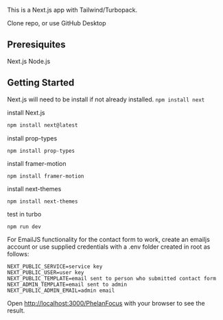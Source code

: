 This is a Next.js app with Tailwind/Turbopack.

Clone repo, or use GitHub Desktop
## Preresiquites
Next.js
Node.js

## Getting Started
Next.js will need to be install if not already installed.
```npm install next```

install Next.js
```bash
npm install next@latest
```
install prop-types
```
npm install prop-types
```
install framer-motion
```
npm install framer-motion
```

install next-themes
```
npm install next-themes
```

test in turbo
```bash
npm run dev
```

For EmailJS functionality for the contact form to work, create an emailjs account or use supplied credentials with a .env folder created in root as follows:
```
NEXT_PUBLIC_SERVICE=service key
NEXT_PUBLIC_USER=user key
NEXT_PUBLIC_TEMPLATE=email sent to person who submitted contact form
NEXT_ADMIN_TEMPLATE=email sent to admin
NEXT_PUBLIC_ADMIN_EMAIL=admin email
```

Open [http://localhost:3000/PhelanFocus](http://localhost:3000/PhelanFocus) with your browser to see the result.



